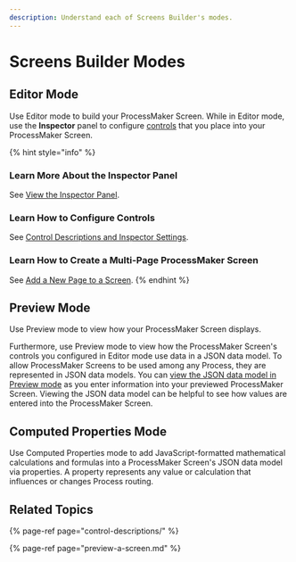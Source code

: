 ```yaml
---
description: Understand each of Screens Builder's modes.
---
```


# Screens Builder Modes

## Editor Mode

Use Editor mode to build your ProcessMaker Screen. While in Editor mode, use the **Inspector** panel to configure [controls](control-descriptions/) that you place into your ProcessMaker Screen.

{% hint style="info" %}
### Learn More About the Inspector Panel

See [View the Inspector Panel](view-the-inspector-pane.md).

### Learn How to Configure Controls

See [Control Descriptions and Inspector Settings](control-descriptions/).

### Learn How to Create a Multi-Page ProcessMaker Screen

See [Add a New Page to a Screen](add-a-new-page-to-a-screen.md).
{% endhint %}

## Preview Mode

Use Preview mode to view how your ProcessMaker Screen displays.

Furthermore, use Preview mode to view how the ProcessMaker Screen's controls you configured in Editor mode use data in a JSON data model. To allow ProcessMaker Screens to be used among any Process, they are represented in JSON data models. You can [view the JSON data model in Preview mode](preview-a-screen.md) as you enter information into your previewed ProcessMaker Screen. Viewing the JSON data model can be helpful to see how values are entered into the ProcessMaker Screen.

## Computed Properties Mode

Use Computed Properties mode to add JavaScript-formatted mathematical calculations and formulas into a ProcessMaker Screen's JSON data model via properties. A property represents any value or calculation that influences or changes Process routing.

## Related Topics

{% page-ref page="control-descriptions/" %}

{% page-ref page="preview-a-screen.md" %}

